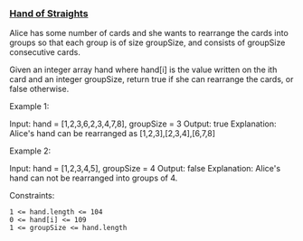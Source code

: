 ### [Hand of Straights](https://leetcode.com/problems/hand-of-straights)
Alice has some number of cards and she wants to rearrange the cards into groups so that each group is of size groupSize, and consists of groupSize consecutive cards.

Given an integer array hand where hand[i] is the value written on the ith card and an integer groupSize, return true if she can rearrange the cards, or false otherwise.

 

Example 1:

Input: hand = [1,2,3,6,2,3,4,7,8], groupSize = 3
Output: true
Explanation: Alice's hand can be rearranged as [1,2,3],[2,3,4],[6,7,8]

Example 2:

Input: hand = [1,2,3,4,5], groupSize = 4
Output: false
Explanation: Alice's hand can not be rearranged into groups of 4.

 

Constraints:

    1 <= hand.length <= 104
    0 <= hand[i] <= 109
    1 <= groupSize <= hand.length
